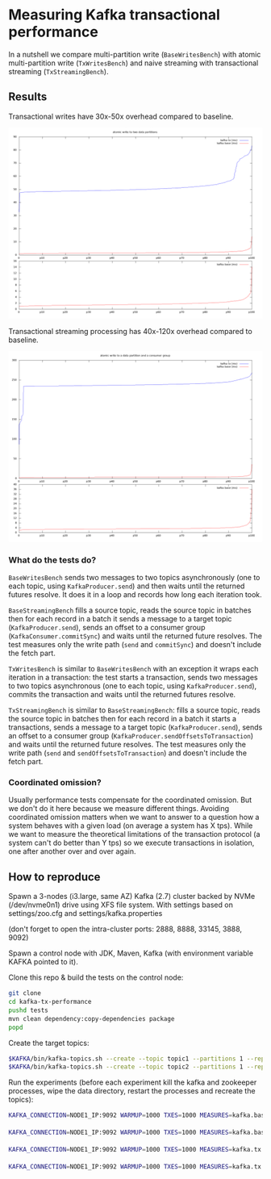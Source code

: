 # Measuring Kafka transactional performance

In a nutshell we compare multi-partition write (`BaseWritesBench`) with atomic multi-partition write (`TxWritesBench`) and naive streaming with transactional streaming (`TxStreamingBench`).

## Results
 
Transactional writes have 30x-50x overhead compared to baseline.
 
![kafka.writes.png](./results/kafka.writes.png)
 
Transactional streaming processing has 40x-120x overhead compared to baseline.
 
![kafka.streaming.png](./results/kafka.streaming.png)

### What do the tests do?
 
`BaseWritesBench` sends two messages to two topics asynchronously (one to each topic, using `KafkaProducer.send`) and then waits until the returned futures resolve. It does it in a loop and records how long each iteration took.
 
`BaseStreamingBench` fills a source topic, reads the source topic in batches then for each record in a batch it sends a message to a target topic (`KafkaProducer.send`), sends an offset to a consumer group (`KafkaConsumer.commitSync`) and waits until the returned future resolves. The test measures only the write path (`send` and `commitSync`) and doesn't include the fetch part.
 
`TxWritesBench` is similar to `BaseWritesBench` with an exception it wraps each iteration in a transaction: the test starts a transaction, sends two messages to two topics asynchronous (one to each topic, using `KafkaProducer.send`), commits the transaction and waits until the returned futures resolve.
 
`TxStreamingBench` is similar to `BaseStreamingBench`: fills a source topic, reads the source topic in batches then for each record in a batch it starts a transactions, sends a message to a target topic (`KafkaProducer.send`), sends an offset to a consumer group (`KafkaProducer.sendOffsetsToTransaction`) and waits until the returned future resolves. The test measures only the write path (`send` and `sendOffsetsToTransaction`) and doesn't include the fetch part.
 
### Coordinated omission?
 
Usually performance tests compensate for the coordinated omission. But we don't do it here because we measure different things. Avoiding coordinated omission matters when we want to answer to a question how a system behaves with a given load (on average a system has X tps). While we want to measure the theoretical limitations of the transaction protocol (a system can't do better than Y tps) so we execute transactions in isolation, one after another over and over again.

## How to reproduce

Spawn a 3-nodes (i3.large, same AZ) Kafka (2.7) cluster backed by NVMe (/dev/nvme0n1) drive using XFS file system. With settings based on settings/zoo.cfg and settings/kafka.properties
 
(don't forget to open the intra-cluster ports: 2888, 8888, 33145, 3888, 9092)
 
Spawn a control node with JDK, Maven, Kafka (with environment variable KAFKA pointed to it).
 
Clone this repo & build the tests on the control node:
 
```bash
git clone
cd kafka-tx-performance
pushd tests
mvn clean dependency:copy-dependencies package
popd
```
 
Create the target topics:
 
```bash
$KAFKA/bin/kafka-topics.sh --create --topic topic1 --partitions 1 --replication-factor 3 --bootstrap-server NODE1_IP:9092
$KAFKA/bin/kafka-topics.sh --create --topic topic2 --partitions 1 --replication-factor 3 --bootstrap-server NODE1_IP:9092
```
 
Run the experiments (before each experiment kill the kafka and zookeeper processes, wipe the data directory, restart the processes and recreate the topics):
 
```bash
KAFKA_CONNECTION=NODE1_IP:9092 WARMUP=1000 TXES=1000 MEASURES=kafka.base.writes.log java -cp $(pwd)/tests/target/performance-1.0-SNAPSHOT.jar:$(pwd)/tests/target/dependency/* io.vectorized.tests.BaseWritesBench
 
KAFKA_CONNECTION=NODE1_IP:9092 WARMUP=1000 TXES=1000 MEASURES=kafka.base.streaming.log java -cp $(pwd)/tests/target/performance-1.0-SNAPSHOT.jar:$(pwd)/tests/target/dependency/* io.vectorized.tests.BaseStreamingBench
 
KAFKA_CONNECTION=NODE1_IP:9092 WARMUP=1000 TXES=1000 MEASURES=kafka.tx.writes.log java -cp $(pwd)/tests/target/performance-1.0-SNAPSHOT.jar:$(pwd)/tests/target/dependency/* io.vectorized.tests.TxWritesBench
 
KAFKA_CONNECTION=NODE1_IP:9092 WARMUP=1000 TXES=1000 MEASURES=kafka.tx.streaming.log java -cp $(pwd)/tests/target/performance-1.0-SNAPSHOT.jar:$(pwd)/tests/target/dependency/* io.vectorized.tests.TxStreamingBench
```
